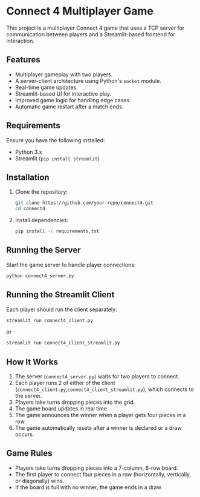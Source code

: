 # Connect 4 Multiplayer Game

This project is a multiplayer Connect 4 game that uses a TCP server for communication between players and a Streamlit-based frontend for interaction.

## Features
- Multiplayer gameplay with two players.
- A server-client architecture using Python's `socket` module.
- Real-time game updates.
- Streamlit-based UI for interactive play.
- Improved game logic for handling edge cases.
- Automatic game restart after a match ends.

## Requirements
Ensure you have the following installed:
- Python 3.x
- Streamlit (`pip install streamlit`)

## Installation
1. Clone the repository:
   ```sh
   git clone https://github.com/your-repo/connect4.git
   cd connect4
   ```
2. Install dependencies:
   ```sh
   pip install -r requirements.txt
   ```

## Running the Server
Start the game server to handle player connections:
```sh
python connect4_server.py
```

## Running the Streamlit Client
Each player should run the client separately:
```sh
streamlit run connect4_client.py 
```
or
```sh
streamlit run connect4_client_streamlit.py 
```

## How It Works
1. The server (`connect4_server.py`) waits for two players to connect.
2. Each player runs 2 of either of the client (`connect4_client.py`,`connect4_client_streamlit.py`), which connects to the server.
3. Players take turns dropping pieces into the grid.
4. The game board updates in real time.
5. The game announces the winner when a player gets four pieces in a row.
6. The game automatically resets after a winner is declared or a draw occurs.

## Game Rules
- Players take turns dropping pieces into a 7-column, 6-row board.
- The first player to connect four pieces in a row (horizontally, vertically, or diagonally) wins.
- If the board is full with no winner, the game ends in a draw.

